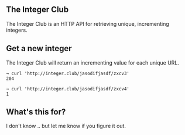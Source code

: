 The Integer Club
----------------

The Integer Club is an HTTP API for retrieving unique, incrementing integers.

## Get a new integer

The Integer Club will return an incrementing value for each unique URL.

    → curl 'http://integer.club/jasodifjasdf/zxcv3'
    204

    → curl 'http://integer.club/jasodifjasdf/zxcv4'
    1

## What's this for?

I don't know .. but let me know if you figure it out.
